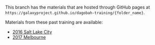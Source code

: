 This branch has the materials that are hosted through GitHub pages 
at `https://galaxyproject.github.io/dagobah-training/{folder_name}`.

Materials from these past training are available:

* [2016 Salt Lake City](https://galaxyproject.github.io/dagobah-training/2016-saltlakecity)
* [2017 Melbourne](https://galaxyproject.github.io/dagobah-training/2017-melbourne)
